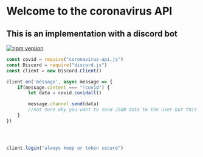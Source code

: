 # Welcome to the coronavirus API
## This is an implementation with a discord bot
[![npm version](https://badge.fury.io/js/coronavirus-api.js.svg)](https://badge.fury.io/js/coronavirus-api.js)

```js
const covid = require("coronavirus-api.js")
const Discord = require("discord.js")
const client = new Discord.Client()

client.on('message', async message => {
    if(message.content === "!covid") {
        let data = covid.covidall()

        message.channel.send(data)
        //not sure why you want to send JSON data to the user but this is just an example
    }
})




client.login("always keep ur token secure")
```
